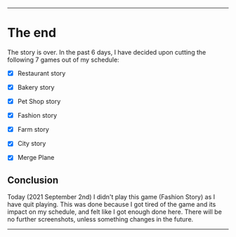 
***

# The end

The story is over. In the past 6 days, I have decided upon cutting the following 7 games out of my schedule:

- [x] Restaurant story

- [x] Bakery story

- [x] Pet Shop story

- [x] Fashion story

- [x] Farm story

- [x] City story

- [x] Merge Plane

## Conclusion

Today (2021 September 2nd) I didn't play this game (Fashion Story) as I have quit playing. This was done because I got tired of the game and its impact on my schedule, and felt like I got enough done here. There will be no further screenshots, unless something changes in the future.

***
